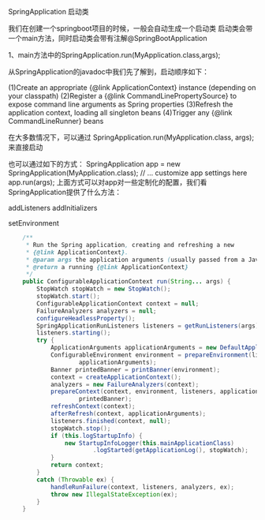 SpringApplication 启动类

我们在创建一个springboot项目的时候，一般会自动生成一个启动类
启动类会带一个main方法，同时启动类会带有注解@SpringBootApplication

1、main方法中的SpringApplication.run(MyApplication.class,args);

从SpringApplication的javadoc中我们先了解到，启动顺序如下：

(1)Create an appropriate {@link ApplicationContext} instance (depending on your classpath)
(2)Register a {@link CommandLinePropertySource} to expose command line arguments as Spring properties
(3)Refresh the application context, loading all singleton beans
(4)Trigger any {@link CommandLineRunner} beans

在大多数情况下，可以通过
SpringApplication.run(MyApplication.class, args);
来直接启动

也可以通过如下的方式：
SpringApplication app = new SpringApplication(MyApplication.class);
// ... customize app settings here
app.run(args);
上面方式可以对app对一些定制化的配置，我们看SpringApplication提供了什么方法：

addListeners
addInitializers

setEnvironment

```java
	/**
	 * Run the Spring application, creating and refreshing a new
	 * {@link ApplicationContext}.
	 * @param args the application arguments (usually passed from a Java main method)
	 * @return a running {@link ApplicationContext}
	 */
	public ConfigurableApplicationContext run(String... args) {
		StopWatch stopWatch = new StopWatch();
		stopWatch.start();
		ConfigurableApplicationContext context = null;
		FailureAnalyzers analyzers = null;
		configureHeadlessProperty();
		SpringApplicationRunListeners listeners = getRunListeners(args);
		listeners.starting();
		try {
			ApplicationArguments applicationArguments = new DefaultApplicationArguments(args);
			ConfigurableEnvironment environment = prepareEnvironment(listeners,
					applicationArguments);
			Banner printedBanner = printBanner(environment);
			context = createApplicationContext();
			analyzers = new FailureAnalyzers(context);
			prepareContext(context, environment, listeners, applicationArguments,
					printedBanner);
			refreshContext(context);
			afterRefresh(context, applicationArguments);
			listeners.finished(context, null);
			stopWatch.stop();
			if (this.logStartupInfo) {
				new StartupInfoLogger(this.mainApplicationClass)
						.logStarted(getApplicationLog(), stopWatch);
			}
			return context;
		}
		catch (Throwable ex) {
			handleRunFailure(context, listeners, analyzers, ex);
			throw new IllegalStateException(ex);
		}
	}
```


